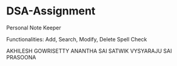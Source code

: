 # DSA-Assignment

Personal Note Keeper

Functionalities:
Add, Search, Modify, Delete
Spell Check

AKHILESH GOWRISETTY
ANANTHA SAI SATWIK VYSYARAJU
SAI PRASOONA
